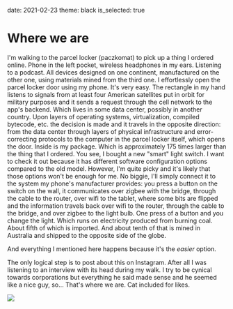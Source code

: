 date: 2021-02-23
theme: black
is_selected: true

Where we are
============

I'm walking to the parcel locker (paczkomat) to pick up a thing I ordered online. Phone in the left pocket, wireless headphones in my ears. Listening to a podcast. All devices designed on one continent, manufactured on the other one, using materials mined from the third one. I effortlessly open the parcel locker door using my phone. It's very easy. The rectangle in my hand listens to signals from at least four American satellites put in orbit for military purposes and it sends a request through the cell network to the app's backend. Which lives in some data center, possibly in another country. Upon layers of operating systems, virtualization, compiled bytecode, etc. the decision is made and it travels in the opposite direction: from the data center through layers of physical infrastructure and error-correcting protocols to the computer in the parcel locker itself, which opens the door. Inside is my package. Which is approximately 175 times larger than the thing that I ordered. You see, I bought a new "smart" light switch. I want to check it out because it has different software configuration options compared to the old model. However, I'm quite picky and it's likely that those options won't be enough for me. No biggie, I'll simply connect it to the system my phone's manufacturer provides: you press a button on the switch on the wall, it communicates over zigbee with the bridge, through the cable to the router, over wifi to the tablet, where some bits are flipped and the information travels back over wifi to the router, through the cable to the bridge, and over zigbee to the light bulb. One press of a button and you change the light. Which runs on electricity produced from burning coal. About fifth of which is imported. And about tenth of that is mined in Australia and shipped to the opposite side of the globe.

And everything I mentioned here happens because it's the *easier* option.

The only logical step is to post about this on Instagram. After all I was listening to an interview with its head during my walk. I try to be cynical towards corporations but everything he said made sense and he seemed like a nice guy, so... That's where we are. Cat included for likes.

![](x.jpg)
